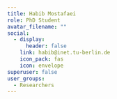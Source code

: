 ```yaml
---
title: Habib Mostafaei
role: PhD Student
avatar_filename: ""
social:
  - display:
      header: false
    link: habib@inet.tu-berlin.de
    icon_pack: fas
    icon: envelope
superuser: false
user_groups:
  - Researchers
---
```

